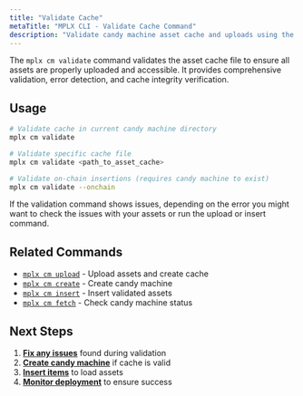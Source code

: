 ```yaml
---
title: "Validate Cache"
metaTitle: "MPLX CLI - Validate Cache Command"
description: "Validate candy machine asset cache and uploads using the MPLX CLI. Comprehensive validation, error detection, and cache integrity verification."
---
```


The `mplx cm validate` command validates the asset cache file to ensure all assets are properly uploaded and accessible. It provides comprehensive validation, error detection, and cache integrity verification.

## Usage

```bash
# Validate cache in current candy machine directory
mplx cm validate

# Validate specific cache file
mplx cm validate <path_to_asset_cache>

# Validate on-chain insertions (requires candy machine to exist)
mplx cm validate --onchain
```

If the validation command shows issues, depending on the error you might want to check the issues with your assets or run the upload or insert command.

## Related Commands

- [`mplx cm upload`](/cli/cm/upload) - Upload assets and create cache
- [`mplx cm create`](/cli/cm/create) - Create candy machine
- [`mplx cm insert`](/cli/cm/insert) - Insert validated assets
- [`mplx cm fetch`](/cli/cm/fetch) - Check candy machine status

## Next Steps

1. **[Fix any issues](/cli/cm/upload)** found during validation
2. **[Create candy machine](/cli/cm/create)** if cache is valid
3. **[Insert items](/cli/cm/insert)** to load assets
4. **[Monitor deployment](/cli/cm/fetch)** to ensure success
